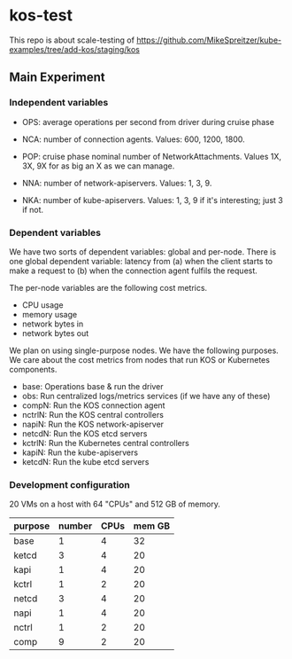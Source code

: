 # kos-test

This repo is about scale-testing of https://github.com/MikeSpreitzer/kube-examples/tree/add-kos/staging/kos

## Main Experiment

### Independent variables

- OPS: average operations per second from driver during cruise phase

- NCA: number of connection agents.  Values: 600, 1200, 1800.

- POP: cruise phase nominal number of NetworkAttachments.  Values 1X, 3X, 9X for as big an X as we can manage.

- NNA: number of network-apiservers.  Values: 1, 3, 9.

- NKA: number of kube-apiservers.  Values: 1, 3, 9 if it's interesting; just 3 if not.

### Dependent variables

We have two sorts of dependent variables: global and per-node.  There is one global dependent variable: latency from
(a) when the client starts to make a request to (b) when the connection agent fulfils the request.

The per-node variables are the following cost metrics.

- CPU usage
- memory usage
- network bytes in
- network bytes out

We plan on using single-purpose nodes.  We have the following purposes.  We care about the cost metrics from nodes that
run KOS or Kubernetes components.

- base: Operations base & run the driver
- obs: Run centralized logs/metrics services (if we have any of these)
- compN: Run the KOS connection agent
- nctrlN: Run the KOS central controllers
- napiN: Run the KOS network-apiserver
- netcdN: Run the KOS etcd servers
- kctrlN: Run the Kubernetes central controllers
- kapiN: Run the kube-apiservers
- ketcdN: Run the kube etcd servers

### Development configuration

20 VMs on a host with 64 "CPUs" and 512 GB of memory.

| purpose | number | CPUs | mem GB |
| ------- | ------ | ---- | ------ |
| base    |   1    |   4  |   32   |
| ketcd   |   3    |   4  |   20   |
| kapi    |   1    |   4  |   20   |
| kctrl   |   1    |   2  |   20   |
| netcd   |   3    |   4  |   20   |
| napi    |   1    |   4  |   20   |
| nctrl   |   1    |   2  |   20   |
| comp    |   9    |   2  |   20   |
